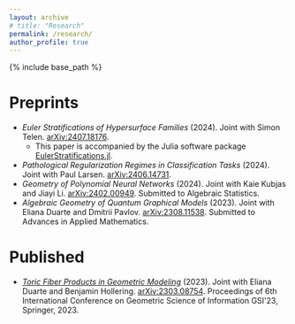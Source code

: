 ```yaml
---
layout: archive
# title: "Research"
permalink: /research/
author_profile: true
---
```


<!-- {% if author.googlescholar %}
  You can also find my articles on <u><a href="{{author.googlescholar}}">my Google Scholar profile</a>.</u>
{% endif %} -->

{% include base_path %}

<!-- {% for post in site.publications reversed %}
  {% include archive-single.html %}
{% endfor %} -->


Preprints
======
* *Euler Stratifications of Hypersurface Families* (2024). Joint with Simon Telen. [arXiv:2407.18176](https://arxiv.org/abs/2407.18176).
  * This paper is accompanied by the Julia software package [EulerStratifications.jl](https://github.com/maximilianwiesmann/EulerStratifications.jl).
* *Pathological Regularization Regimes in Classification Tasks* (2024). Joint with Paul Larsen. [arXiv:2406.14731](https://arxiv.org/abs/2406.14731).
* *Geometry of Polynomial Neural Networks* (2024). Joint with Kaie Kubjas and Jiayi Li. [arXiv:2402.00949](https://arxiv.org/abs/2402.00949). Submitted to Algebraic Statistics.
* *Algebraic Geometry of Quantum Graphical Models* (2023). Joint with Eliana Duarte and Dmitrii Pavlov. [arXiv:2308.11538](https://arxiv.org/abs/2308.11538). Submitted to Advances in Applied Mathematics.


Published
======
* [*Toric Fiber Products in Geometric Modeling*](https://doi.org/10.1007/978-3-031-38271-0_49) (2023). Joint with Eliana Duarte and Benjamin Hollering. [arXiv:2303.08754](https://arxiv.org/abs/2303.08754). Proceedings of 6th International Conference on Geometric Science of Information GSI'23, Springer, 2023.

